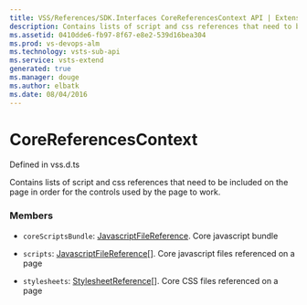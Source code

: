 ```yaml
---
title: VSS/References/SDK.Interfaces CoreReferencesContext API | Extensions for Visual Studio Team Services
description: Contains lists of script and css references that need to be included on the page in order for the controls used by the page to work.
ms.assetid: 0410dde6-fb97-8f67-e8e2-539d16bea304
ms.prod: vs-devops-alm
ms.technology: vsts-sub-api
ms.service: vsts-extend
generated: true
ms.manager: douge
ms.author: elbatk
ms.date: 08/04/2016
---
```


# CoreReferencesContext

Defined in vss.d.ts


Contains lists of script and css references that need to be included on the page in order for the controls used by the page to work. 

### Members

* `coreScriptsBundle`: [JavascriptFileReference](../../../VSS/References/SDK_Interfaces/JavascriptFileReference.md). Core javascript bundle

* `scripts`: [JavascriptFileReference](../../../VSS/References/SDK_Interfaces/JavascriptFileReference.md)[]. Core javascript files referenced on a page

* `stylesheets`: [StylesheetReference](../../../VSS/References/SDK_Interfaces/StylesheetReference.md)[]. Core CSS files referenced on a page


